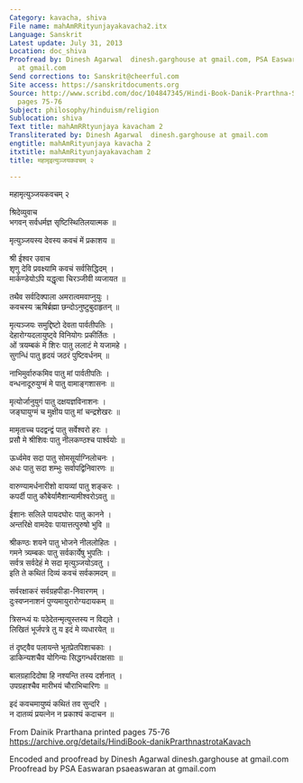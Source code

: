 ```yaml
---
Category: kavacha, shiva
File name: mahAmRRityunjayakavacha2.itx
Language: Sanskrit
Latest update: July 31, 2013
Location: doc_shiva
Proofread by: Dinesh Agarwal  dinesh.garghouse at gmail.com, PSA Easwaran psaeaswaran
  at gmail.com
Send corrections to: Sanskrit@cheerful.com
Site access: https://sanskritdocuments.org
Source: http://www.scribd.com/doc/104847345/Hindi-Book-Danik-Prarthna-Strota-amp-Kavach  printed
  pages 75-76
Subject: philosophy/hinduism/religion
Sublocation: shiva
Text title: mahAmRRtyunjaya kavacham 2
Transliterated by: Dinesh Agarwal  dinesh.garghouse at gmail.com
engtitle: mahAmRityunjaya kavacha 2
itxtitle: mahAmRityunjayakavacham 2
title: महामृइत्युञ्जयकवचम् २

---
```

  
 महामृत्युञ्जयकवचम् २   
  
श्रिदेव्युवाच  
भगवन् सर्वधर्मज्ञ सृष्टिस्थितिलयात्मक ॥  
  
मृत्युञ्जयस्य देवस्य कवचं में प्रकाशय ॥  
  
श्री ईश्वर उवाच  
शृणु देवि प्रवक्ष्यामि कवचं सर्वसिद्धिदम् ।  
मार्कण्डेयोऽपि यद्धृत्वा चिरञ्जीवी व्यजायत ॥  
  
तथैव सर्वदिक्पाला अमरात्वमवाप्नुयुः ।  
कवचस्य ऋषिर्ब्रह्मा छन्दोऽनुष्टुबुदाहृतन् ॥  
  
मृत्यञ्जयः समुद्दिष्टो देवता पार्वतीपतिः ।  
देहारोग्यदलायुष्ट्वे विनियोगः प्रकीर्तितः ।  
ओं त्रयम्बकं मे शिरः पातु ललाटं मे यजामहे ।  
सुगन्धिं पातु हृदयं जठरं पुष्टिवर्धनम् ॥  
  
नाभिमुर्वारुकमिव पातु मां पार्वतीपतिः ।  
वन्धनादूरुयुग्मं मे पातु वामाङ्गशासनः ॥  
  
मृत्योर्जानुयुगं पातु दक्षयज्ञविनाशनः ।  
जङ्घायुग्मं च मुक्षीय पातु मां चन्द्रशेखरः ॥  
  
मामृताच्च पदद्वन्द्वं पातु सर्वेश्वरो हरः ।  
प्रसौ मे श्रीशिवः पातु नीलकण्ठश्च पार्श्वयोः ॥  
  
ऊर्ध्वमेव सदा पातु सोमसूर्याग्निलोचनः ।  
अधः पातु सदा शम्भुः सर्वापद्विनिवारणः ॥  
  
वारुण्यामर्धनारीशो वायव्यां पातु शङ्करः ।  
कपर्दी पातु कौबेर्यामैशान्यामीश्वरोऽवतु ॥  
  
ईशानः सलिले पायदघोरः पातु कानने ।  
अन्तरिक्षे वामदेवः पायात्तत्पुरुषो भुवि ॥  
  
श्रीकण्ठः शयने पातु भोजने नीललोहितः ।  
गमने त्र्यम्बकः पातु सर्वकार्येषु भुपतिः ।  
सर्वत्र सर्वदेहं मे सदा मृत्युञ्जयोऽवतु ।  
इति ते कथितं दिव्यं कवचं सर्वकामदम् ॥  
  
सर्वरक्षाकरं सर्वग्रहपीडा-निवारणम् ।  
दुःस्वप्ननाशनं पुण्यमायुरारोग्यदायकम् ॥  
  
त्रिसन्ध्यं यः पठेदेतन्मृत्युस्तस्य न विद्यते ।  
लिखितं भूर्जपत्रे तु य इदं मे व्यधारयेत् ॥  
  
तं दृष्ट्वैव पलायन्ते भूतप्रेतपिशाचकाः ।  
डाकिन्यशचैव योगिन्यः सिद्धगन्धर्वराक्षसाः ॥  
  
बालग्रहादिदोषा हि नश्यन्ति तस्य दर्शनात् ।  
उपग्रहाश्चैव मारीभयं चौराभिचारिणः ॥  
  
इदं कवचमायुष्यं कथितं तव सुन्दरि ।  
न दातव्यं प्रयत्नेन न प्रकाश्यं कदाचन ॥  
  
  
  
  
  
From Dainik Prarthana printed pages 75-76  
https://archive.org/details/HindiBook-danikPrarthnastrotaKavach  
  
Encoded and proofread by Dinesh Agarwal  dinesh.garghouse at gmail.com  
Proofread by PSA Easwaran psaeaswaran at gmail.com  
  
  
